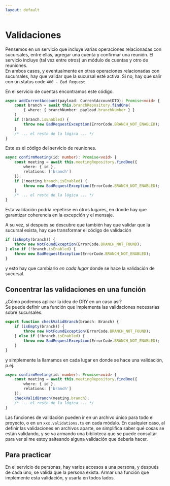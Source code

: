 ```yaml
---
layout: default
---
```


# Validaciones
Pensemos en un servicio que incluye varias operaciones relacionadas con sucursales, entre ellas, agregar una cuenta y confirmar una reunión. El servicio incluye (tal vez entre otros) un módulo de cuentas y otro de reuniones.  
En ambos casos, y eventualmente en otras operaciones relacionadas con sucursales, hay que validar que la sucursal esté activa. Si no, hay que salir con un status code `400 - Bad Request`.

En el servicio de cuentas encontramos este código.
``` typescript
async addCurrentAccount(payload: CurrentAccountDTO): Promise<void> {
    const branch = await this.branchRepository.findOne(
        { where: { branchNumber: payload.branchNumber } }
    )
    if (!branch.isEnabled) {
        throw new BadRequestException(ErrorCode.BRANCH_NOT_ENABLED);
    }
    /* ... el resto de la lógica ... */
}
```

Este es el código del servicio de reuniones.
``` typescript
async confirmMeeting(id: number): Promise<void> {
    const meeting = await this.meetingRepository.findOne({
        where: { id },
        relations: ['branch']
    });
    if (!meeting.branch.isEnabled) {
        throw new BadRequestException(ErrorCode.BRANCH_NOT_ENABLED);
    }
    /* ... el resto de la lógica ... */
}
```
Esta validación podría repetirse en otros lugares, en donde hay que garantizar coherencia en la excepción y el mensaje.

A su vez, si después se descubre que también hay que validar que la sucursal exista, hay que transformar el código de validación
``` typescript
if (isEmpty(branch)) {
    throw new NotFoundException(ErrorCode.BRANCH_NOT_FOUND);
} else if (!branch.isEnabled) {
    throw new BadRequestException(ErrorCode.BRANCH_NOT_ENABLED);
}
```
y esto hay que cambiarlo _en cada lugar_ donde se hace la validación de sucursal.


## Concentrar las validaciones en una función
¿Cómo podemos aplicar la idea de DRY en un caso así?   
Se puede definir una función que implementa las validaciones necesarias sobre sucursales.
``` typescript
export function checkValidBranch(branch: Branch) {
    if (isEmpty(branch)) {
        throw new NotFoundException(ErrorCode.BRANCH_NOT_FOUND);
    } else if (!branch.isEnabled) {
        throw new BadRequestException(ErrorCode.BRANCH_NOT_ENABLED);
    }
}
```

y simplemente la llamamos en cada lugar en donde se hace una validación, p.ej. 
``` typescript
async confirmMeeting(id: number): Promise<void> {
    const meeting = await this.meetingRepository.findOne({
        where: { id },
        relations: ['branch']
    });
    checkValidBranch(meeting.branch);
    /* ... el resto de la lógica ... */
}
```

Las funciones de validación pueden ir en un archivo único para todo el proyecto, o en un `xxx.validations.ts` en cada módulo. 
En cualquier caso, al definir las validaciones en archivos aparte, se simplifica saber qué cosas se están validando, y se va armando una biblioteca que se puede consultar para ver si me estoy salteando alguna validación que debería hacer.


## Para practicar
En el servicio de personas, hay varios accesos a una persona, y después de cada uno, se valida que la persona exista. Armar una función que implemente esta validación, y usarla en todos lados.

